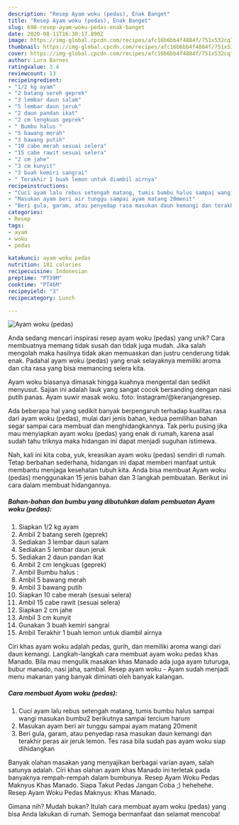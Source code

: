 ```yaml
---
description: "Resep Ayam woku (pedas), Enak Banget"
title: "Resep Ayam woku (pedas), Enak Banget"
slug: 698-resep-ayam-woku-pedas-enak-banget
date: 2020-08-11T16:30:17.890Z
image: https://img-global.cpcdn.com/recipes/afc16b6bb4f4884f/751x532cq70/ayam-woku-pedas-foto-resep-utama.jpg
thumbnail: https://img-global.cpcdn.com/recipes/afc16b6bb4f4884f/751x532cq70/ayam-woku-pedas-foto-resep-utama.jpg
cover: https://img-global.cpcdn.com/recipes/afc16b6bb4f4884f/751x532cq70/ayam-woku-pedas-foto-resep-utama.jpg
author: Lura Barnes
ratingvalue: 3.4
reviewcount: 13
recipeingredient:
- "1/2 kg ayam"
- "2 batang sereh geprek"
- "3 lembar daun salam"
- "5 lembar daun jeruk"
- "2 daun pandan ikat"
- "2 cm lengkuas geprek"
- " Bumbu halus "
- "5 bawang merah"
- "3 bawang putih"
- "10 cabe merah sesuai selera"
- "15 cabe rawit sesuai selera"
- "2 cm jahe"
- "3 cm kunyit"
- "3 buah kemiri sangrai"
- " Terakhir 1 buah lemon untuk diambil airnya"
recipeinstructions:
- "Cuci ayam lalu rebus setengah matang, tumis bumbu halus sampai wangi masukan bumbu2 berikutnya sampai tercium harum"
- "Masukan ayam beri air tunggu sampai ayam matang 20menit"
- "Beri gula, garam, atau penyedap rasa masukan daun kemangi dan terakhir peras air jeruk lemon. Tes rasa bila sudah pas ayam woku siap dihidangkan"
categories:
- Resep
tags:
- ayam
- woku
- pedas

katakunci: ayam woku pedas 
nutrition: 181 calories
recipecuisine: Indonesian
preptime: "PT39M"
cooktime: "PT46M"
recipeyield: "3"
recipecategory: Lunch

---
```



![Ayam woku (pedas)](https://img-global.cpcdn.com/recipes/afc16b6bb4f4884f/751x532cq70/ayam-woku-pedas-foto-resep-utama.jpg)

Anda sedang mencari inspirasi resep ayam woku (pedas) yang unik? Cara membuatnya memang tidak susah dan tidak juga mudah. Jika salah mengolah maka hasilnya tidak akan memuaskan dan justru cenderung tidak enak. Padahal ayam woku (pedas) yang enak selayaknya memiliki aroma dan cita rasa yang bisa memancing selera kita.

Ayam woku biasanya dimasak hingga kuahnya mengental dan sedikit menyusut. Sajian ini adalah lauk yang sangat cocok bersanding dengan nasi putih panas. Ayam suwir masak woku. foto: Instagram/@keranjangresep.

Ada beberapa hal yang sedikit banyak berpengaruh terhadap kualitas rasa dari ayam woku (pedas), mulai dari jenis bahan, kedua pemilihan bahan segar sampai cara membuat dan menghidangkannya. Tak perlu pusing jika mau menyiapkan ayam woku (pedas) yang enak di rumah, karena asal sudah tahu triknya maka hidangan ini dapat menjadi suguhan istimewa.


Nah, kali ini kita coba, yuk, kreasikan ayam woku (pedas) sendiri di rumah. Tetap berbahan sederhana, hidangan ini dapat memberi manfaat untuk membantu menjaga kesehatan tubuh kita. Anda bisa membuat Ayam woku (pedas) menggunakan 15 jenis bahan dan 3 langkah pembuatan. Berikut ini cara dalam membuat hidangannya.

<!--inarticleads1-->

##### Bahan-bahan dan bumbu yang dibutuhkan dalam pembuatan Ayam woku (pedas):

1. Siapkan 1/2 kg ayam
1. Ambil 2 batang sereh (geprek)
1. Sediakan 3 lembar daun salam
1. Sediakan 5 lembar daun jeruk
1. Sediakan 2 daun pandan ikat
1. Ambil 2 cm lengkuas (geprek)
1. Ambil  Bumbu halus :
1. Ambil 5 bawang merah
1. Ambil 3 bawang putih
1. Siapkan 10 cabe merah (sesuai selera)
1. Ambil 15 cabe rawit (sesuai selera)
1. Siapkan 2 cm jahe
1. Ambil 3 cm kunyit
1. Gunakan 3 buah kemiri sangrai
1. Ambil  Terakhir 1 buah lemon untuk diambil airnya


Ciri khas ayam woku adalah pedas, gurih, dan memiliki aroma wangi dari daun kemangi. Langkah-langkah cara membuat ayam woku pedas khas Manado. Bila mau mengulik masakan khas Manado ada juga ayam tuturuga, bubur manado, nasi jaha, sambal. Resep ayam woku - Ayam sudah menjadi menu makanan yang banyak diminati oleh banyak kalangan. 

<!--inarticleads2-->

##### Cara membuat Ayam woku (pedas):

1. Cuci ayam lalu rebus setengah matang, tumis bumbu halus sampai wangi masukan bumbu2 berikutnya sampai tercium harum
1. Masukan ayam beri air tunggu sampai ayam matang 20menit
1. Beri gula, garam, atau penyedap rasa masukan daun kemangi dan terakhir peras air jeruk lemon. Tes rasa bila sudah pas ayam woku siap dihidangkan


Banyak olahan masakan yang menyajikan berbagai varian ayam, salah satunya adalah. Ciri khas olahan ayam khas Manado ini terletak pada banyaknya rempah-rempah dalam bumbunya. Resep Ayam Woku Pedas Maknyus Khas Manado. Siapa Takut Pedas Jangan Coba ;) hehehehe. Resep Ayam Woku Pedas Maknyus: Khas Manado. 

Gimana nih? Mudah bukan? Itulah cara membuat ayam woku (pedas) yang bisa Anda lakukan di rumah. Semoga bermanfaat dan selamat mencoba!
